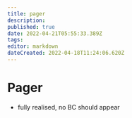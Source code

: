 ```yaml
---
title: pager
description: 
published: true
date: 2022-04-21T05:55:33.389Z
tags: 
editor: markdown
dateCreated: 2022-04-18T11:24:06.620Z
---
```


# Pager

- fully realised, no BC should appear
